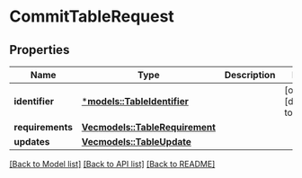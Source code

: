 # CommitTableRequest

## Properties
Name | Type | Description | Notes
------------ | ------------- | ------------- | -------------
**identifier** | [***models::TableIdentifier**](TableIdentifier.md) |  | [optional] [default to None]
**requirements** | [**Vec<models::TableRequirement>**](TableRequirement.md) |  | 
**updates** | [**Vec<models::TableUpdate>**](TableUpdate.md) |  | 

[[Back to Model list]](../README.md#documentation-for-models) [[Back to API list]](../README.md#documentation-for-api-endpoints) [[Back to README]](../README.md)


